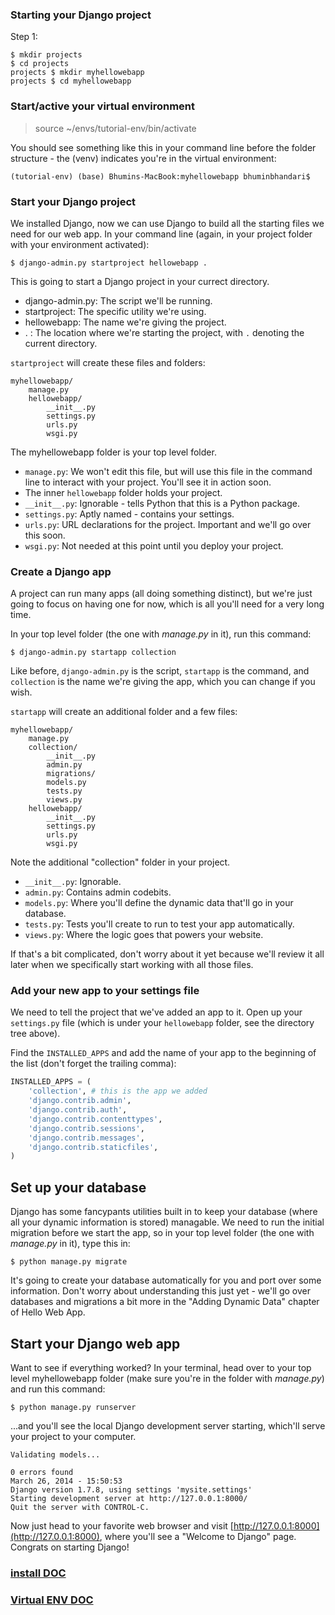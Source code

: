 ### Starting your Django project

Step 1:

```
$ mkdir projects
$ cd projects
projects $ mkdir myhellowebapp
projects $ cd myhellowebapp
```

### Start/active your virtual environment

> source ~/envs/tutorial-env/bin/activate

You should see something like this in your command line before the folder
structure - the (venv) indicates you're in the virtual environment:

```
(tutorial-env) (base) Bhumins-MacBook:myhellowebapp bhuminbhandari$
```

### Start your Django project

We installed Django, now we can use Django to build all the starting files we
need for our web app. In your command line (again, in your project folder with
your environment activated):

```
$ django-admin.py startproject hellowebapp .
```

This is going to start a Django project in your currect directory.

- django-admin.py: The script we'll be running.
- startproject: The specific utility we're using.
- hellowebapp: The name we're giving the project.
- . : The location where we're starting the project, with `.` denoting the
  current directory.

`startproject` will create these files and folders:

```
myhellowebapp/
    manage.py
    hellowebapp/
        __init__.py
        settings.py
        urls.py
        wsgi.py
```

The myhellowebapp folder is your top level folder.

- `manage.py`: We won't edit this file, but will use this file in the command line
  to interact with your project. You'll see it in action soon.
- The inner `hellowebapp` folder holds your project.
- `__init__.py`: Ignorable - tells Python that this is a Python package.
- `settings.py`: Aptly named - contains your settings.
- `urls.py`: URL declarations for the project. Important and we'll go over this
  soon.
- `wsgi.py`: Not needed at this point until you deploy your project.

### Create a Django app

A project can run many apps (all doing something distinct), but we're just going
to focus on having one for now, which is all you'll need for a very long
time.

In your top level folder (the one with _manage.py_ in it), run this command:

```
$ django-admin.py startapp collection
```

Like before, `django-admin.py` is the script, `startapp` is the command, and
`collection` is the name we're giving the app, which you can change if you wish.

`startapp` will create an additional folder and a few files:

```
myhellowebapp/
    manage.py
    collection/
        __init__.py
        admin.py
        migrations/
        models.py
        tests.py
        views.py
    hellowebapp/
        __init__.py
        settings.py
        urls.py
        wsgi.py
```

Note the additional "collection" folder in your project.

- `__init__.py`: Ignorable.
- `admin.py`: Contains admin codebits.
- `models.py`: Where you'll define the dynamic data that'll go in your database.
- `tests.py`: Tests you'll create to run to test your app automatically.
- `views.py`: Where the logic goes that powers your website.

If that's a bit complicated, don't worry about it yet because we'll review it
all later when we specifically start working with all those files.

### Add your new app to your settings file

We need to tell the project that we've added an app to it. Open up your
`settings.py` file (which is under your `hellowebapp` folder, see the directory
tree above).

Find the `INSTALLED_APPS` and add the name of your app to the beginning of the list
(don't forget the trailing comma):

```python
INSTALLED_APPS = (
    'collection', # this is the app we added
    'django.contrib.admin',
    'django.contrib.auth',
    'django.contrib.contenttypes',
    'django.contrib.sessions',
    'django.contrib.messages',
    'django.contrib.staticfiles',
)
```

## Set up your database

Django has some fancypants utilities built in to keep your database (where
all your dynamic information is stored) managable. We need to run the initial
migration before we start the app, so in your top level folder (the one with
_manage.py_ in it), type this in:

```
$ python manage.py migrate
```

It's going to create your database automatically for you and port over some
information. Don't worry about understanding this just yet - we'll go over
databases and migrations a bit more in the "Adding Dynamic Data" chapter of
Hello Web App.

## Start your Django web app

Want to see if everything worked? In your terminal, head over to your top level
myhellowebapp folder (make sure you're in the folder with _manage.py_) and run
this command:

```
$ python manage.py runserver
```

...and you'll see the local Django development server starting, which'll serve
your project to your computer.

```
Validating models...

0 errors found
March 26, 2014 - 15:50:53
Django version 1.7.8, using settings 'mysite.settings'
Starting development server at http://127.0.0.1:8000/
Quit the server with CONTROL-C.
```

Now just head to your favorite web browser and visit
[http://127.0.0.1:8000](http://127.0.0.1:8000), where you'll see a "Welcome to
Django" page. Congrats on starting Django!

### [install DOC](https://docs.djangoproject.com/en/3.1/topics/install/#installing-official-release)

### [Virtual ENV DOC](https://docs.python.org/3/tutorial/venv.html)
